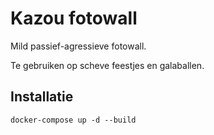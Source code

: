 # Kazou fotowall

Mild passief-agressieve fotowall.

Te gebruiken op scheve feestjes en galaballen.

## Installatie
`docker-compose up -d --build`
